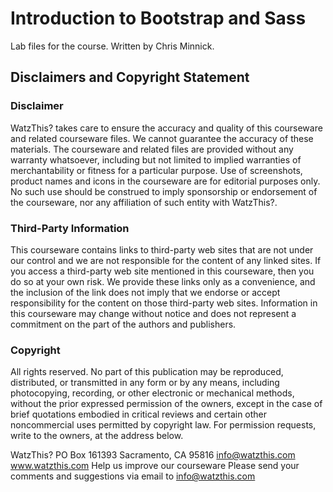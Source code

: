 # Introduction to Bootstrap and Sass

Lab files for the course. Written by Chris Minnick.

## Disclaimers and Copyright Statement

### Disclaimer
WatzThis? takes care to ensure the accuracy and quality of this 
courseware and related courseware files. We cannot guarantee the 
accuracy of these materials. The courseware and related files are 
provided without any warranty whatsoever, including but not limited 
to implied warranties of merchantability or fitness for a particular 
purpose. Use of screenshots, product names and icons in the courseware 
are for editorial purposes only. No such use should be construed to 
imply sponsorship or endorsement of the courseware, nor any affiliation 
of such entity with WatzThis?.

### Third-Party Information
This courseware contains links to third-party web sites that are not 
under our control and we are not responsible for the content of any 
linked sites. If you access a third-party web site mentioned in this 
courseware, then you do so at your own risk. We provide these links 
only as a convenience, and the inclusion of the link does not imply 
that we endorse or accept responsibility for the content on those 
third-party web sites. Information in this courseware may change 
without notice and does not represent a commitment on the part of 
the authors and publishers.

### Copyright
All rights reserved. No part of this publication may be reproduced, 
distributed, or transmitted in any form or by any means, including 
photocopying, recording, or other electronic or mechanical methods, 
without the prior expressed permission of the owners, except in the 
case of brief quotations embodied in critical reviews and certain 
other noncommercial uses permitted by copyright law. For permission 
requests, write to the owners, at the address below.

WatzThis?
PO Box 161393
Sacramento, CA 95816
info@watzthis.com
www.watzthis.com
Help us improve our courseware
Please send your comments and suggestions via email to info@watzthis.com
